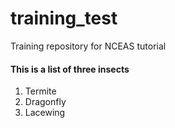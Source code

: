 # training_test
Training repository for NCEAS tutorial

#### This is a list of three insects
1. Termite
2. Dragonfly
3. Lacewing
